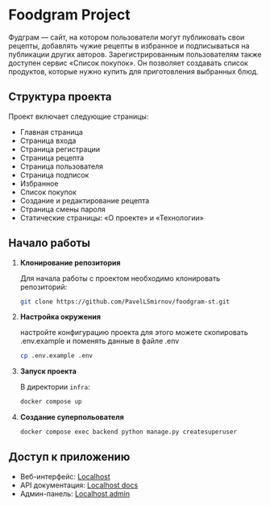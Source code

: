 # Foodgram Project


Фудграм — сайт, на котором пользователи могут публиковать свои рецепты, добавлять чужие рецепты в избранное и подписываться на публикации других авторов. Зарегистрированным пользователям также доступен сервис «Список покупок». Он позволяет создавать список продуктов, которые нужно купить для приготовления выбранных блюд.


## Структура проекта

Проект включает следующие страницы:
- Главная страница
- Страница входа
- Страница регистрации
- Страница рецепта
- Страница пользователя
- Страница подписок
- Избранное
- Список покупок
- Создание и редактирование рецепта
- Страница смены пароля
- Статические страницы: «О проекте» и «Технологии»

## Начало работы

1. **Клонирование репозитория**

   Для начала работы с проектом необходимо клонировать репозиторий:

   ```bash
   git clone https://github.com/PavelLSmirnov/foodgram-st.git
   ```

2. **Настройка окружения**

    настройте конфигурацию проекта для этого можете скопировать .env.example и поменять данные в файле .env
   ```bash
   cp .env.example .env
   ```

3. **Запуск проекта**

   В директории `infra`:

   ```bash
   docker compose up
   ```

4. **Cоздание суперпольователя**

   ```bash
   docker compose exec backend python manage.py createsuperuser
   ```

## Доступ к приложению

- Веб-интерфейс: [Localhost](http://localhost/)
- API документация: [Localhost docs](http://localhost/api/docs/)
- Админ-панель: [Localhost admin](http://localhost/admin/)

